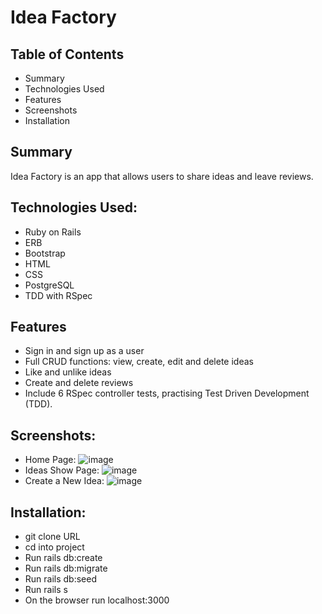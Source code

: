 # Idea Factory

## Table of Contents
- Summary
- Technologies Used
- Features
- Screenshots
- Installation

## Summary
Idea Factory is an app that allows users to share ideas and leave reviews.

## Technologies Used:

- Ruby on Rails
- ERB
- Bootstrap
- HTML
- CSS
- PostgreSQL
- TDD with RSpec

## Features

- Sign in and sign up as a user
- Full CRUD functions: view, create, edit and delete ideas
- Like and unlike ideas
- Create and delete reviews
- Include 6 RSpec controller tests, practising Test Driven Development (TDD).

## Screenshots:

- Home Page:
![image](https://user-images.githubusercontent.com/71687298/189026650-e6c20f3a-fe3b-4699-9ac2-97e6f6e1a0a9.png)
- Ideas Show Page:
![image](https://user-images.githubusercontent.com/71687298/189026683-92952e4f-d6d8-41c4-9011-c4ba25fd584d.png)
- Create a New Idea:
![image](https://user-images.githubusercontent.com/71687298/189026695-75f75c54-6017-4e30-bbb3-9854fea0315c.png)

## Installation:

- git clone URL
- cd into project
- Run rails db:create
- Run rails db:migrate
- Run rails db:seed
- Run rails s
- On the browser run localhost:3000

